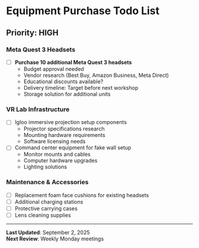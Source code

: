 # Equipment Purchase Todo List

## Priority: HIGH

### Meta Quest 3 Headsets
- [ ] **Purchase 10 additional Meta Quest 3 headsets**
  - Budget approval needed
  - Vendor research (Best Buy, Amazon Business, Meta Direct)
  - Educational discounts available?
  - Delivery timeline: Target before next workshop
  - Storage solution for additional units

### VR Lab Infrastructure
- [ ] Igloo immersive projection setup components
  - Projector specifications research
  - Mounting hardware requirements
  - Software licensing needs
- [ ] Command center equipment for fake wall setup
  - Monitor mounts and cables
  - Computer hardware upgrades
  - Lighting solutions

### Maintenance & Accessories
- [ ] Replacement foam face cushions for existing headsets
- [ ] Additional charging stations
- [ ] Protective carrying cases
- [ ] Lens cleaning supplies

---

**Last Updated**: September 2, 2025  
**Next Review**: Weekly Monday meetings